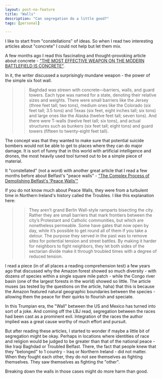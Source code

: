 ```yaml
---
layout: post-no-feature
title: "Walls"
description: "Can segregation do a little good?"
tags: [personal]

---
```


I like to start from "constellations" of ideas. So when I read two interesting articles about "concrete" I could not help but let them mix. 

A few months ago I read this fascinating and thought-provoking article about concrete - ["THE MOST EFFECTIVE WEAPON ON THE MODERN BATTLEFIELD IS CONCRETE"](http://mwi.usma.edu/effective-weapon-modern-battlefield-concrete/). 

In it, the writer discussed a surprisingly mundane weapon - the power of the simple six foot wall. 

>>Baghdad was strewn with concrete—barriers, walls, and guard towers. Each type was named for a state, denoting their relative sizes and weights. There were small barriers like the Jersey (three feet tall; two tons), medium ones like the Colorado (six feet tall; 3.5 tons) and Texas (six feet, eight inches tall; six tons) and large ones like the Alaska (twelve feet tall; seven tons). And there were T-walls (twelve feet tall; six tons), and actual structures such as bunkers (six feet tall; eight tons) and guard towers (fifteen to twenty-eight feet tall).

The concept was that they wanted to make sure that potential suicide bombers would not be able to get to places where they can do major damage. It is sort of funny that in this world with artificial intelligence and drones, the most heavily used tool turned out to be a simple piece of material. 

It "constellated" (not a word) with another great article that I read a few months before about Belfast's "peace walls" - ["The Complex Process of Demolishing Belfast's 'Peace Walls'"](http://www.citylab.com/politics/2016/08/belfast-peace-walls-demolition/496070/?utm_source=feed)

If you do not know much about Peace Walls, they were from a turbulent time in Northern Ireland's history called the Troubles. I like this explanation here: 

>> They aren’t grand Berlin Wall-style ramparts bisecting the city. Rather they are small barriers that mark frontiers between the city’s Protestant and Catholic communities, but which are nonetheless permeable. Some have gates that now open by day, while it’s possible to get round all of them if you take a detour. The purpose they served in the past was to remove sites for potential tension and street battles. By making it harder for neighbors to fight neighbors, they let both sides of the sectarian divide make it through troubled times with a degree of reduced tension.

I read a piece (in of all places a reading comprehension test) a few years ago that discussed why the Amazon forest showed so much diversity - with dozens of species within a single square mile patch - while the Congo river basin (one of the largest forests in the world) showed so little. The article muses (as tested by the questions on the article, haha) that this is because the Amazon featured natural geographic boundaries between the species - allowing them the peace for their quirks to flourish and speciate. 

In this Trumpian era, the "Wall" between the US and Mexico has turned into sort of a joke. And coming off the LBJ read, segregation between the races had been cast as a prominent evil. Integration of the races the author implied was a great cause worthy of much effort and pursuit. 

But after reading these articles, I started to wonder if maybe a little bit of segregation might be okay. Perhaps in locations where identities of race and religion would be judged to be greater than that of the national peace - like Iraqi Baghdad or Troubled Belfast. There, the fact that people knew that they "belonged" to 1 country - Iraq or Northern Ireland - did not matter. When they fought each other, they do not see themselves as fighting themselves. They saw themselves as fighting the "other". 

Breaking down the walls in those cases might do more harm than good. 
